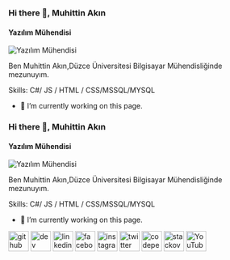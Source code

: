 ### Hi there 👋, Muhittin Akın
#### Yazılım Mühendisi
![Yazılım Mühendisi](https://media-exp1.licdn.com/dms/image/C4D03AQEi9lv2QZ1dIg/profile-displayphoto-shrink_200_200/0/1623760302592?e=1652918400&v=beta&t=DK2JqUBpq73_qbrjgFXuRheqRvljgW1cfUvamhAEg-E)

Ben Muhittin Akın,Düzce Üniversitesi Bilgisayar Mühendisliğinde mezunuyım.


Skills: C#/ JS / HTML / CSS/MSSQL/MYSQL

- 🔭 I’m currently working on this page. 




### Hi there 👋, Muhittin Akın
#### Yazılım Mühendisi
![Yazılım Mühendisi](https://media-exp1.licdn.com/dms/image/C4D03AQEi9lv2QZ1dIg/profile-displayphoto-shrink_200_200/0/1623760302592?e=1652918400&v=beta&t=DK2JqUBpq73_qbrjgFXuRheqRvljgW1cfUvamhAEg-E)

Ben Muhittin Akın,Düzce Üniversitesi Bilgisayar Mühendisliğinde mezunuyım.


Skills: C#/ JS / HTML / CSS/MSSQL/MYSQL

- 🔭 I’m currently working on this page. 


[<img src='https://cdn.jsdelivr.net/npm/simple-icons@3.0.1/icons/github.svg' alt='github' height='40'>](https://github.com/muhittinakin)  [<img src='https://cdn.jsdelivr.net/npm/simple-icons@3.0.1/icons/dev-dot-to.svg' alt='dev' height='40'>](https://dev.to/muhittinakin)  [<img src='https://cdn.jsdelivr.net/npm/simple-icons@3.0.1/icons/linkedin.svg' alt='linkedin' height='40'>](https://www.linkedin.com/in/https://www.linkedin.com/in/muhittinak%C4%B1n//)  [<img src='https://cdn.jsdelivr.net/npm/simple-icons@3.0.1/icons/facebook.svg' alt='facebook' height='40'>](https://www.facebook.com/https://www.facebook.com/muhittinbilmuh/)  [<img src='https://cdn.jsdelivr.net/npm/simple-icons@3.0.1/icons/instagram.svg' alt='instagram' height='40'>](https://www.instagram.com/https://www.instagram.com/muhittinakn//)  [<img src='https://cdn.jsdelivr.net/npm/simple-icons@3.0.1/icons/twitter.svg' alt='twitter' height='40'>](https://twitter.com/https://twitter.com/muhittinakn)  [<img src='https://cdn.jsdelivr.net/npm/simple-icons@3.0.1/icons/codepen.svg' alt='codepen' height='40'>](https://codepen.io/muhittinakin)  [<img src='https://cdn.jsdelivr.net/npm/simple-icons@3.0.1/icons/stackoverflow.svg' alt='stackoverflow' height='40'>](https://stackoverflow.com/users/https://stackoverflow.com/users/12195909/muhittin-ak%c4%b1n)  [<img src='https://cdn.jsdelivr.net/npm/simple-icons@3.0.1/icons/youtube.svg' alt='YouTube' height='40'>](https://www.youtube.com/channel/https://www.youtube.com/channel/UCxgDM5iK-H-21p0nhcZhBtQ)  










